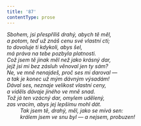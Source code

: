 ```yaml
---
title: '87'
contentType: prose
---
```


<section>

_Sbohem, jsi přespříliš drahý, abych tě měl,  
a potom, teď už znáš cenu své vlastní cti;  
to dovoluje ti kdykoli, abys šel,  
má práva na tebe pozbyla platnosti.  
Což jsem tě jinak měl než jako krásný dar,  
jejž jsi mi bez zásluh věnoval jen ty sám?  
Ne, ve mně nenajdeš, proč ses mi daroval —  
a tak je konec už mým dávným výsadám!  
Dával ses, neznaje velikost vlastní ceny,  
a viděls dávaje jiného ve mně snad.  
Tož já ten vzácný dar, omylem udělený,  
zas vracím, abys jej lepšímu mohl dát.  
         Tak jsem tě, drahý, měl, jako se mívá sen:  
         králem jsem ve snu byl — a nejsem, probuzen!_

</section>

